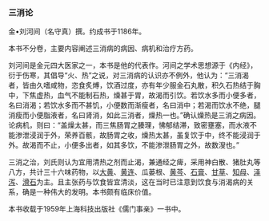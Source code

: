 ### 三消论

金•刘河间（名守真）撰。约成书于1186年。

本书不分卷，主要内容阐述三消病的病因、病机和治疗方药。

刘河间是金元四大医家之一，本书是他的代表作。河间之学术思想源于《内经》，衍于伤寒，其倡导“火、热”之说，对三消病的认识亦不例外，他认为：“三消渴者，皆由久嗜咸物，恣食炙煿，饮酒过度，亦有年少服金石丸散，积久石热结于胸中，下焦虚热，血气不能制石热，燥甚于胃，故渴而引饮。若饮水多而小便多者，名曰消渴；若饮水多而不甚饥，小便数而渐瘦者，名曰消中；若渴而饮水不绝，腿消瘦而小便脂液者，名曰肾消，如此三消者，燥热一也。”确认燥热是三消之病因。论病机，则曰：“盖燥太甚，而三焦肠胃之腠理，怫郁结滞，致密壅塞，而水液不能渗泄浸润于外，荣养百骸，故肠胃之收，燥热太甚，虽复饮于中，终不能浸润于外。故渴而不止，小便多出者，如其多饮，不能渗泄肠胃之外，故数溲也。”

三消之治，刘氏则认为宜用清热之剂而止渴，兼通经之痺，采用神白散、猪肚丸等八方，共计三十六味药物，以[大黄](https://www.gmzyjc.com/read/bc/bc02-0.1.1.0.0.md)、[黄连](https://www.gmzyjc.com/read/bc/bc03-0.2.2.0.0.md)、瓜蒌根、[黄芩](https://www.gmzyjc.com/read/bc/bc03-0.2.1.0.0.md)、[石膏](https://www.gmzyjc.com/read/bc/bc03-0.1.1.0.0.md)、[甘草](https://www.gmzyjc.com/read/bc/bc17-0.1.8.0.0.md)、[知母](https://www.gmzyjc.com/read/bc/bc03-0.1.2.0.0.md)、[泽泻](https://www.gmzyjc.com/read/bc/bc05-0.0.4.0.0.md)、[滑石](https://www.gmzyjc.com/read/bc/bc05-0.0.7.0.0.md)为主。且主张药与饮食皆宜清淡，这在当时已注意到饮食与消渴病的关系，确是一种伟大的发明。本书颇有临床价值。

本书收载于1959年上海科技出版社《儒门事亲》一书中。
